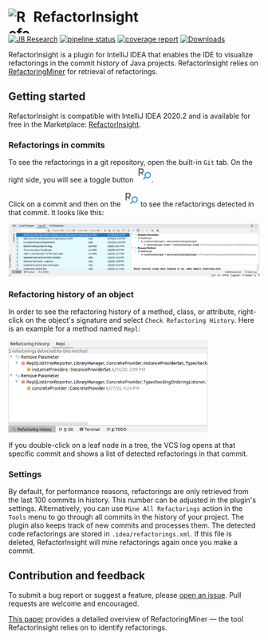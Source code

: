 <h1> <img align="left" width="50" height="50" src="https://s3-eu-west-1.amazonaws.com/public-resources.ml-labs.aws.intellij.net/static/refactor-insight/icon.svg" alt="RefactorInsight Icon"> RefactorInsight </h1>

[![JB Research](https://jb.gg/badges/research-flat-square.svg)](https://research.jetbrains.org/)
[![pipeline status](https://github.com/JetBrains-Research/refactorinsight/workflows/Java%20CI%20with%20Gradle/badge.svg)](https://github.com/JetBrains-Research/refactorinsight/badges/master)
[![coverage report](https://codecov.io/gh/JetBrains-Research/refactorinsight/branch/master/graph/badge.svg)](https://codecov.io/gh/JetBrains-Research/refactorinsight)
[![Downloads](https://img.shields.io/jetbrains/plugin/d/14704-refactorinsight.svg?style=flat-square)](https://plugins.jetbrains.com/plugin/14704-refactorinsight)

RefactorInsight is a plugin for IntelliJ IDEA that enables the IDE to visualize refactorings in the commit history of Java projects. RefactorInsight relies on [RefactoringMiner](https://github.com/tsantalis/RefactoringMiner) for retrieval of refactorings.

## Getting started
RefactorInsight is сompatible with IntelliJ IDEA 2020.2 and is available for free in the Marketplace: [RefactorInsight](https://plugins.jetbrains.com/plugin/14704-refactorinsight). 

### Refactorings in commits
To see the refactorings in a git repository, open the built-in `Git` tab. On the right side, you will see a toggle button ![](assets/img/refactorinsight_toggle.svg).

Click on a commit and then on the ![](assets/img/refactorinsight_toggle.svg) to see the refactorings detected in that commit. It looks like this:

<img src="assets/img/refactorinsight_main.png" alt="Example" width="900">

### Refactoring history of an object
In order to see the refactoring history of a method, class, or attribute, right-click on the object's signature and select `Check Refactoring History`. Here is an example for a method named `Repl`:

<img src="assets/img/refactorinsight_history.png" alt="RefactoringHistory" width="400">

If you double-click on a leaf node in a tree, the VCS log opens at that specific commit and shows a list of detected refactorings in that commit.

### Settings
By default, for performance reasons, refactorings are only retrieved from the last 100 commits in history. This number can be adjusted in the plugin's settings. Alternatively, you can use `Mine All Refactorings` action in the `Tools` menu to go through all commits in the history of your project.
The plugin also keeps track of new commits and processes them.
The detected code refactorings are stored in `.idea/refactorings.xml`. If this file is deleted, RefactorInsight will mine refactorings again once you make a commit.


## Contribution and feedback
To submit a bug report or suggest a feature, please [open an issue](https://github.com/JetBrains-Research/refactorinsight/issues). 
Pull requests are welcome and encouraged.


[This paper](https://users.encs.concordia.ca/~nikolaos/publications/TSE_2020.pdf) provides a detailed overview of RefactoringMiner — the tool RefactorInsight relies on to identify refactorings.

